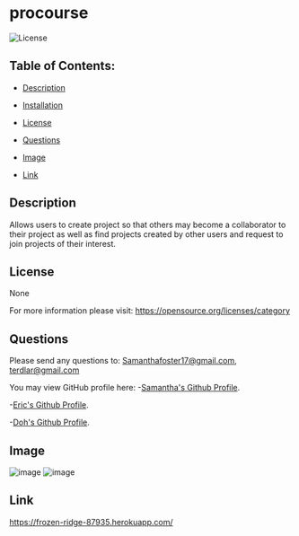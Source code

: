 # procourse
   
![License](https://img.shields.io/badge/License-None-blue.svg "License Badge")


## Table of Contents:

- [Description](#description)

- [Installation](#installation)

- [License](#license) 

- [Questions](#questions)

- [Image](#Image)

- [Link](#Link)


## Description
Allows users to create project so that others may become a collaborator to their project as well as find projects created by other users and request to join projects of their interest. 
  
  
## License
None

For more information please visit: 
https://opensource.org/licenses/category
    
## Questions 
Please send any questions to: Samanthafoster17@gmail.com, terdlar@gmail.com

You may view GitHub profile here: 
-[Samantha's Github Profile](https://github.com/Samanthafoster17).

-[Eric's Github Profile](https://github.com/ericw142).

-[Doh's Github Profile](https://github.com/Terd47).

## Image
![image](https://user-images.githubusercontent.com/68489432/101245890-f4f06680-36dd-11eb-8678-6bdb634b54eb.png)
![image](https://user-images.githubusercontent.com/68489432/101245899-f883ed80-36dd-11eb-9505-fae437c807ff.png)

## Link
https://frozen-ridge-87935.herokuapp.com/
